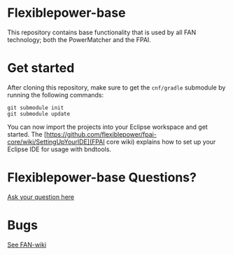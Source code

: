 # Flexiblepower-base
This repository contains base functionality that is used by all FAN technology; both the PowerMatcher and the FPAI.

# Get started
After cloning this repository, make sure to get the `cnf/gradle` submodule by running the following commands:

    git submodule init
    git submodule update

You can now import the projects into your Eclipse workspace and get started. The [https://github.com/flexiblepower/fpai-core/wiki/SettingUpYourIDE](FPAI core wiki) explains how to set up your Eclipse IDE for usage with bndtools.

# Flexiblepower-base Questions?
[Ask your question here](https://github.com/flexiblepower/flexiblepower-base/issues/new?title=Question:My%20Title&body)

# Bugs
[See FAN-wiki](https://github.com/flexiblepower/FAN-wiki/wiki/Bug-tracking-process)
